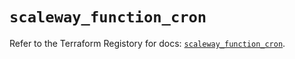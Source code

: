 # `scaleway_function_cron`

Refer to the Terraform Registory for docs: [`scaleway_function_cron`](https://registry.terraform.io/providers/scaleway/scaleway/2.18.0/docs/resources/function_cron).
